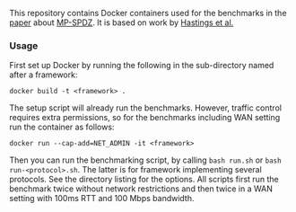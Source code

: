 This repository contains Docker containers used for the benchmarks in the [paper](https://eprint.iacr.org/2020/521) about [MP-SPDZ](https://github.com/data61/MP-SPDZ). It is based on work by [Hastings et al.](https://github.com/MPC-SOK/frameworks)

### Usage

First set up Docker by running the following in the sub-directory named after a framework:

```
docker build -t <framework> .
```

The setup script will already run the benchmarks. However, traffic control requires extra permissions, so for the benchmarks including WAN setting run the container as follows:

```
docker run --cap-add=NET_ADMIN -it <framework>
```

Then you can run the benchmarking script, by calling `bash run.sh` or `bash run-<protocol>.sh`. The latter is for framework implementing several protocols. See the directory listing for the options. All scripts first run the benchmark twice without network restrictions and then twice in a WAN setting with 100ms RTT and 100 Mbps bandwidth.
